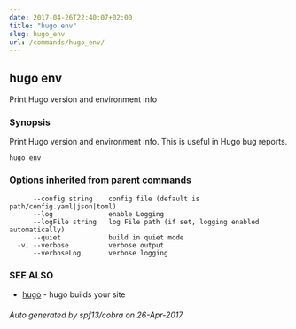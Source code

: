 ```yaml
---
date: 2017-04-26T22:40:07+02:00
title: "hugo env"
slug: hugo_env
url: /commands/hugo_env/
---
```

## hugo env

Print Hugo version and environment info

### Synopsis


Print Hugo version and environment info. This is useful in Hugo bug reports.

```
hugo env
```

### Options inherited from parent commands

```
      --config string    config file (default is path/config.yaml|json|toml)
      --log              enable Logging
      --logFile string   log File path (if set, logging enabled automatically)
      --quiet            build in quiet mode
  -v, --verbose          verbose output
      --verboseLog       verbose logging
```

### SEE ALSO
* [hugo](/commands/hugo/)	 - hugo builds your site

###### Auto generated by spf13/cobra on 26-Apr-2017
